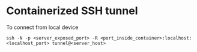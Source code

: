 # Containerized SSH tunnel

To connect from local device
```
ssh -N -p <server_exposed_port> -R <port_inside_container>:localhost:<localhost_port> tunnel@<server_host>
```
